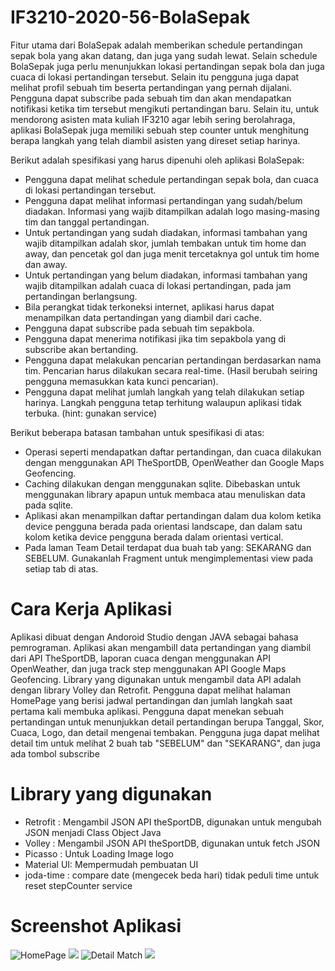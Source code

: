 # IF3210-2020-56-BolaSepak

Fitur utama dari BolaSepak adalah memberikan schedule pertandingan sepak bola yang akan datang, dan juga yang sudah lewat. Selain schedule BolaSepak juga perlu menunjukkan lokasi pertandingan sepak bola dan juga cuaca di lokasi pertandingan tersebut. Selain itu pengguna juga dapat melihat profil sebuah tim beserta pertandingan yang pernah dijalani. Pengguna dapat subscribe pada sebuah tim dan akan mendapatkan notifikasi ketika tim tersebut mengikuti pertandingan baru. Selain itu, untuk mendorong asisten mata kuliah IF3210 agar lebih sering berolahraga, aplikasi BolaSepak juga memiliki sebuah step counter untuk menghitung berapa langkah yang telah diambil asisten yang direset setiap harinya.

Berikut adalah spesifikasi yang harus dipenuhi oleh aplikasi BolaSepak:
- Pengguna dapat melihat schedule pertandingan sepak bola, dan cuaca di lokasi pertandingan tersebut.
- Pengguna dapat melihat informasi pertandingan yang sudah/belum diadakan. Informasi yang wajib ditampilkan adalah logo masing-masing tim dan tanggal pertandingan.
- Untuk pertandingan yang sudah diadakan, informasi tambahan yang wajib ditampilkan adalah skor, jumlah tembakan untuk tim home dan away, dan pencetak gol dan juga menit tercetaknya gol untuk tim home dan away. 
- Untuk pertandingan yang belum diadakan, informasi tambahan yang wajib ditampilkan adalah cuaca di lokasi pertandingan, pada jam pertandingan berlangsung.
- Bila perangkat tidak terkoneksi internet, aplikasi harus dapat menampilkan data pertandingan yang diambil dari cache.
- Pengguna dapat subscribe pada sebuah tim sepakbola.
- Pengguna dapat menerima notifikasi jika tim sepakbola yang di subscribe akan bertanding.
- Pengguna dapat melakukan pencarian pertandingan berdasarkan nama tim. Pencarian harus dilakukan secara real-time. (Hasil berubah seiring pengguna memasukkan kata kunci pencarian).
- Pengguna dapat melihat jumlah langkah yang telah dilakukan setiap harinya. Langkah pengguna tetap terhitung walaupun aplikasi tidak terbuka. (hint: gunakan service)

Berikut beberapa batasan tambahan untuk spesifikasi di atas:
- Operasi seperti mendapatkan daftar pertandingan, dan cuaca dilakukan dengan menggunakan API TheSportDB, OpenWeather dan Google Maps Geofencing.
- Caching dilakukan dengan menggunakan sqlite. Dibebaskan untuk menggunakan library apapun untuk membaca atau menuliskan data pada sqlite.
- Aplikasi akan menampilkan daftar pertandingan dalam dua kolom ketika device pengguna berada pada orientasi landscape, dan dalam satu kolom ketika device pengguna berada dalam orientasi vertical.
- Pada laman Team Detail terdapat dua buah tab yang: SEKARANG dan SEBELUM. Gunakanlah Fragment untuk mengimplementasi view pada setiap tab di atas.

# Cara Kerja Aplikasi
Aplikasi dibuat dengan Andoroid Studio dengan JAVA sebagai bahasa pemrograman. Aplikasi akan mengambill data pertandingan yang diambil dari API TheSportDB,
laporan cuaca dengan menggunakan API OpenWeather, dan juga track step menggunakan API Google Maps Geofencing.
Library yang digunakan untuk mengambil data API adalah dengan library Volley dan Retrofit.
Pengguna dapat melihat halaman HomePage yang berisi jadwal pertandingan dan jumlah langkah saat pertama kali membuka aplikasi.
Pengguna dapat menekan sebuah pertandingan untuk menunjukkan detail pertandingan berupa Tanggal, Skor, Cuaca, Logo, dan detail mengenai tembakan.
Pengguna juga dapat melihat detail tim untuk melihat 2 buah tab "SEBELUM" dan "SEKARANG", dan juga ada tombol subscribe

# Library yang digunakan
- Retrofit : Mengambil JSON API theSportDB, digunakan untuk mengubah JSON menjadi Class Object Java
- Volley : Mengambil JSON API theSportDB, digunakan untuk fetch JSON
- Picasso : Untuk Loading Image logo
- Material UI: Mempermudah pembuatan UI
- joda-time : compare date (mengecek beda hari) tidak peduli time untuk reset stepCounter service

# Screenshot Aplikasi

![HomePage](https://pasteboard.co/IYVJJhN.png)
![](https://pasteboard.co/IYVJXVj.png)
![Detail Match](https://pasteboard.co/IYVKbSj.png)
![](https://pasteboard.co/IYVKwqz.png)
